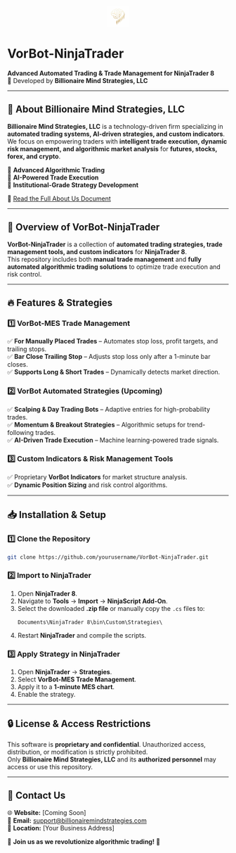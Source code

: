 <p align="center">
  <img src="static/logo01-removebg-preview.png" alt="Billionaire Mind Strategies Logo" width="50">
</p>

# VorBot-NinjaTrader
**Advanced Automated Trading & Trade Management for NinjaTrader 8**  
🚀 Developed by **Billionaire Mind Strategies, LLC**

---

## 📌 About Billionaire Mind Strategies, LLC  
**Billionaire Mind Strategies, LLC** is a technology-driven firm specializing in **automated trading systems, AI-driven strategies, and custom indicators**.  
We focus on empowering traders with **intelligent trade execution, dynamic risk management, and algorithmic market analysis** for **futures, stocks, forex, and crypto**.  

🔹 **Advanced Algorithmic Trading**  
🔹 **AI-Powered Trade Execution**  
🔹 **Institutional-Grade Strategy Development**  

📄 [Read the Full About Us Document](sandbox:/mnt/data/Billionaire_Mind_Strategies_About.pdf)  

---

## 🚀 Overview of VorBot-NinjaTrader
**VorBot-NinjaTrader** is a collection of **automated trading strategies, trade management tools, and custom indicators** for **NinjaTrader 8**.  
This repository includes both **manual trade management** and **fully automated algorithmic trading solutions** to optimize trade execution and risk control.

---

## 🔥 Features & Strategies

### **1️⃣ VorBot-MES Trade Management**
✅ **For Manually Placed Trades** – Automates stop loss, profit targets, and trailing stops.  
✅ **Bar Close Trailing Stop** – Adjusts stop loss only after a 1-minute bar closes.  
✅ **Supports Long & Short Trades** – Dynamically detects market direction.  

### **2️⃣ VorBot Automated Strategies (Upcoming)**
✅ **Scalping & Day Trading Bots** – Adaptive entries for high-probability trades.  
✅ **Momentum & Breakout Strategies** – Algorithmic setups for trend-following trades.  
✅ **AI-Driven Trade Execution** – Machine learning-powered trade signals.  

### **3️⃣ Custom Indicators & Risk Management Tools**
✅ Proprietary **VorBot Indicators** for market structure analysis.  
✅ **Dynamic Position Sizing** and risk control algorithms.  

---

## 📥 Installation & Setup

### **1️⃣ Clone the Repository**
```sh
git clone https://github.com/yourusername/VorBot-NinjaTrader.git
```

### **2️⃣ Import to NinjaTrader**
1. Open **NinjaTrader 8**.
2. Navigate to **Tools** → **Import** → **NinjaScript Add-On**.
3. Select the downloaded **.zip file** or manually copy the `.cs` files to:
   ```
   Documents\NinjaTrader 8\bin\Custom\Strategies\
   ```
4. Restart **NinjaTrader** and compile the scripts.

### **3️⃣ Apply Strategy in NinjaTrader**
1. Open **NinjaTrader** → **Strategies**.
2. Select **VorBot-MES Trade Management**.
3. Apply it to a **1-minute MES chart**.
4. Enable the strategy.

---

## 🔒 License & Access Restrictions
This software is **proprietary and confidential**. Unauthorized access, distribution, or modification is strictly prohibited.  
Only **Billionaire Mind Strategies, LLC** and its **authorized personnel** may access or use this repository.  

---

## 📧 Contact Us
🌐 **Website:** [Coming Soon]  
📩 **Email:** support@billionairemindstrategies.com  
📍 **Location:** [Your Business Address]  

🚀 **Join us as we revolutionize algorithmic trading!** 🚀


